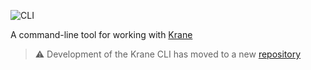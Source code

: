 ![CLI](https://res.cloudinary.com/biensupernice/image/upload/v1602471644/Marketing_-_Krane_CLI_zfw8vh.png)

A command-line tool for working with [Krane](https://krane.sh)

> ⚠️ Development of the Krane CLI has moved to a new [repository](https://github.com/krane/cli)
